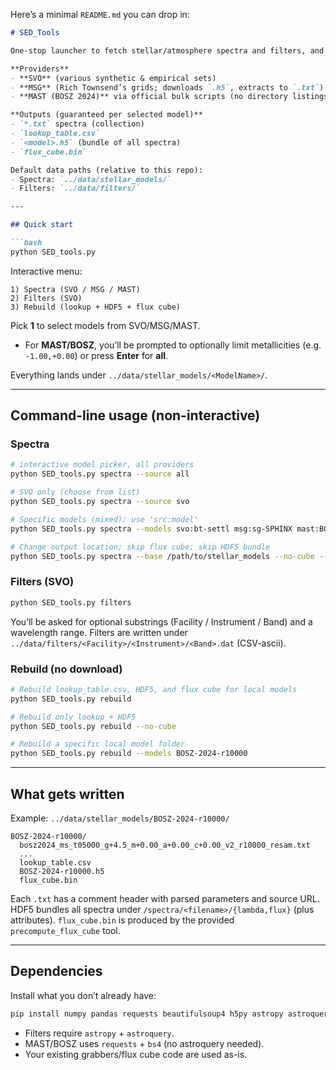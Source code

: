 Here’s a minimal `README.md` you can drop in:

````markdown
# SED_Tools

One-stop launcher to fetch stellar/atmosphere spectra and filters, and to build the standard products for each model.

**Providers**
- **SVO** (various synthetic & empirical sets)
- **MSG** (Rich Townsend’s grids; downloads `.h5`, extracts to `.txt`)
- **MAST (BOSZ 2024)** via official bulk scripts (no directory listings)

**Outputs (guaranteed per selected model)**
- `*.txt` spectra (collection)
- `lookup_table.csv`
- `<model>.h5` (bundle of all spectra)
- `flux_cube.bin`

Default data paths (relative to this repo):
- Spectra: `../data/stellar_models/`
- Filters: `../data/filters/`

---

## Quick start

```bash
python SED_tools.py
````

Interactive menu:

```
1) Spectra (SVO / MSG / MAST)
2) Filters (SVO)
3) Rebuild (lookup + HDF5 + flux cube)
```

Pick **1** to select models from SVO/MSG/MAST.

* For **MAST/BOSZ**, you’ll be prompted to optionally limit metallicities (e.g. `-1.00,+0.00`) or press **Enter** for **all**.

Everything lands under `../data/stellar_models/<ModelName>/`.

---

## Command-line usage (non-interactive)

### Spectra

```bash
# interactive model picker, all providers
python SED_tools.py spectra --source all

# SVO only (choose from list)
python SED_tools.py spectra --source svo

# Specific models (mixed): use 'src:model'
python SED_tools.py spectra --models svo:bt-settl msg:sg-SPHINX mast:BOSZ-2024-r10000

# Change output location; skip flux cube; skip HDF5 bundle
python SED_tools.py spectra --base /path/to/stellar_models --no-cube --no-h5
```

### Filters (SVO)

```bash
python SED_tools.py filters
```

You’ll be asked for optional substrings (Facility / Instrument / Band) and a wavelength range.
Filters are written under `../data/filters/<Facility>/<Instrument>/<Band>.dat` (CSV-ascii).

### Rebuild (no download)

```bash
# Rebuild lookup_table.csv, HDF5, and flux cube for local models
python SED_tools.py rebuild

# Rebuild only lookup + HDF5
python SED_tools.py rebuild --no-cube

# Rebuild a specific local model folder
python SED_tools.py rebuild --models BOSZ-2024-r10000
```

---

## What gets written

Example: `../data/stellar_models/BOSZ-2024-r10000/`

```
BOSZ-2024-r10000/
  bosz2024_ms_t05000_g+4.5_m+0.00_a+0.00_c+0.00_v2_r10000_resam.txt
  ...
  lookup_table.csv
  BOSZ-2024-r10000.h5
  flux_cube.bin
```

Each `.txt` has a comment header with parsed parameters and source URL.
HDF5 bundles all spectra under `/spectra/<filename>/{lambda,flux}` (plus attributes).
`flux_cube.bin` is produced by the provided `precompute_flux_cube` tool.

---

## Dependencies

Install what you don’t already have:

```bash
pip install numpy pandas requests beautifulsoup4 h5py astropy astroquery tqdm
```

* Filters require `astropy` + `astroquery`.
* MAST/BOSZ uses `requests` + `bs4` (no astroquery needed).
* Your existing grabbers/flux cube code are used as-is.

